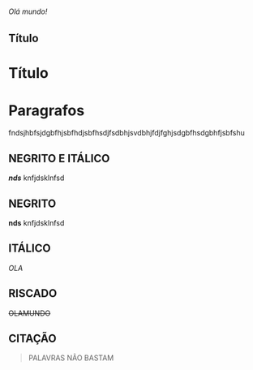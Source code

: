 ###### Olá mundo!

Título
-------

Título
=======

# Paragrafos

fndsjhbfsjdgbfhjsbfhdjsbfhsdjfsdbhjsvdbhjfdjfghjsdgbfhsdgbhfjsbfshu  

## NEGRITO E ITÁLICO
_**nds**_ knfjdsklnfsd

## NEGRITO
**nds** knfjdsklnfsd

## ITÁLICO
_OLA_

## RISCADO
~~OLAMUNDO~~


## CITAÇÃO
> PALAVRAS NÃO BASTAM


